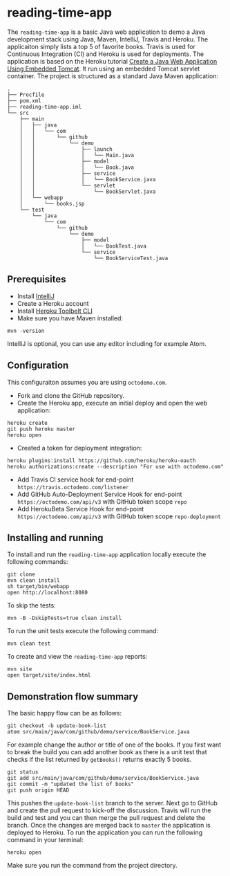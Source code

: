 # reading-time-app
The `reading-time-app` is a basic Java web application to demo a Java development stack using Java, Maven, IntelliJ, Travis and Heroku. The applicaiton simply lists a top 5 of favorite books. Travis is used for Continuous Integration (CI) and Heroku is used for deployments. The application is based on the Heroku tutorial [Create a Java Web Application Using Embedded Tomcat](https://devcenter.heroku.com/articles/create-a-java-web-application-using-embedded-tomcat). It run using an embedded Tomcat servlet container. The project is structured as a standard Java Maven application:

```
.
├── Procfile
├── pom.xml
├── reading-time-app.iml
└── src
    ├── main
    │   ├── java
    │   │   └── com
    │   │       └── github
    │   │           └── demo
    │   │               ├── launch
    │   │               │   └── Main.java
    │   │               ├── model
    │   │               │   └── Book.java
    │   │               ├── service
    │   │               │   └── BookService.java
    │   │               └── servlet
    │   │                   └── BookServlet.java
    │   └── webapp
    │       └── books.jsp
    └── test
        └── java
            └── com
                └── github
                    └── demo
                        ├── model
                        │   └── BookTest.java
                        └── service
                            └── BookServiceTest.java
```
## Prerequisites
- Install [IntelliJ](https://www.jetbrains.com/idea/)
- Create a Heroku account
- Install [Heroku Toolbelt CLI](https://toolbelt.heroku.com/)
- Make sure you have Maven installed:
```
mvn -version
```

IntelliJ  is optional, you can use any editor including for example Atom.

## Configuration
This configuraiton assumes you are using `octodemo.com`.
- Fork and clone the GitHub repository.
- Create the Heroku app, execute an initial deploy and open the web application:
```
heroku create
git push heroku master
heroku open
```
- Created a token for deployment integration:
```
heroku plugins:install https://github.com/heroku/heroku-oauth
heroku authorizations:create --description "For use with octodemo.com"
```
- Add Travis CI service hook for end-point `https://travis.octodemo.com/listener`
- Add GitHub Auto-Deployment Service Hook for end-point `https://octodemo.com/api/v3` with GitHub token scope `repo`
- Add HerokuBeta Service Hook for end-point `https://octodemo.com/api/v3` with GitHub token scope `repo-deployment`
## Installing and running
To install and run the `reading-time-app` application locally execute the following commands:
```
git clone
mvn clean install
sh target/bin/webapp
open http://localhost:8080
```
To skip the tests:
```
mvn -B -DskipTests=true clean install
```
To run the unit tests execute the following command:
```
mvn clean test
```
To create and view the `reading-time-app` reports:
```
mvn site
open target/site/index.html
```
## Demonstration flow summary
The basic happy flow can be as follows:
```
git checkout -b update-book-list
atom src/main/java/com/github/demo/service/BookService.java
```
For example change the author or title of one of the books. If you first want to break the build you can add another book as there is a unit test that checks if the list returned by `getBooks()` returns exactly 5 books.
```
git status
git add src/main/java/com/github/demo/service/BookService.java
git commit -m "updated the list of books"
git push origin HEAD
```
This pushes the `update-book-list` branch to the server. Next go to GitHub and create the pull request to kick-off the discussion. Travis will run the build and test and you can then merge the pull request and delete the branch. Once the changes are merged back to `master` the application is deployed to Heroku. To run the application you can run the following command in your terminal:
```
heroku open

```
Make sure you run the command from the project directory.
